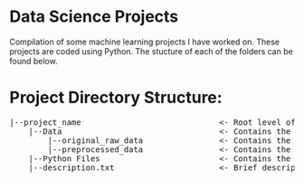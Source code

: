 # Data Science Projects
Compilation of some machine learning projects I have worked on. These projects are coded using Python. The stucture of each of the folders can be found below.


# Project Directory Structure:
<pre>
|--project_name                             <- Root level of the project that was uploaded into GitHub.
    |--Data                                 <- Contains the different data used in the various projects.
        |--original_raw_data                <- Contains the original state of the data before it was preprocessed.
        |--preprocessed_data                <- Contains the data that was preprocessed and cleaned using Python in order to get it ready for the ML model.
    |--Python Files                         <- Contains the code written in Python for the machine learning project.
    |--description.txt                      <- Brief description of the project.
<pre>
